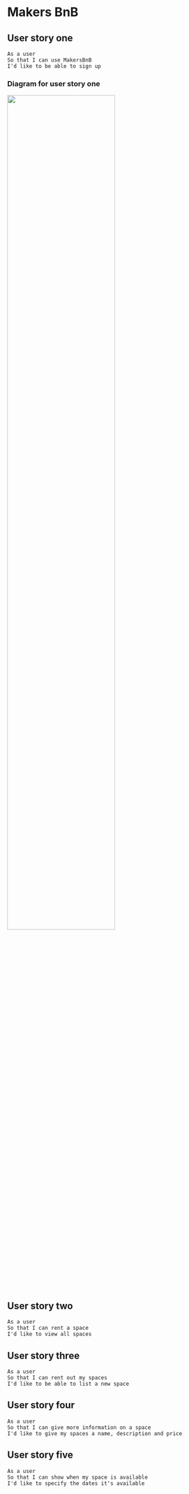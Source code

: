 # Makers BnB

## User story one
```
As a user
So that I can use MakersBnB
I'd like to be able to sign up
```
### Diagram for user story one
<img src="https://user-images.githubusercontent.com/24737738/150822684-83b15902-ac06-4ca3-b3d1-f5a0afb2073f.png" width="70%">

## User story two
```
As a user
So that I can rent a space
I'd like to view all spaces
```

## User story three
```
As a user
So that I can rent out my spaces
I'd like to be able to list a new space
```

## User story four
```
As a user
So that I can give more information on a space
I'd like to give my spaces a name, description and price
```

## User story five
```
As a user
So that I can show when my space is available
I'd like to specify the dates it's available
```